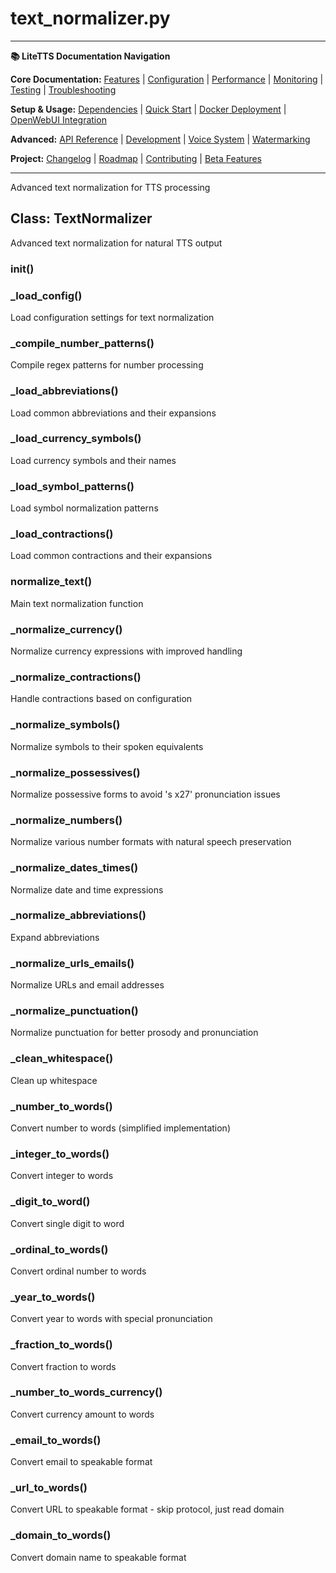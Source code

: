 # text_normalizer.py

---
**📚 LiteTTS Documentation Navigation**

**Core Documentation:** [Features](../../../../../FEATURES.md) | [Configuration](../../../../../CONFIGURATION.md) | [Performance](../../../../../PERFORMANCE.md) | [Monitoring](../../../../../MONITORING.md) | [Testing](../../../../../TESTING.md) | [Troubleshooting](../../../../../TROUBLESHOOTING.md)

**Setup & Usage:** [Dependencies](../../../../../DEPENDENCIES.md) | [Quick Start](../../../../../usage/QUICK_START_COMMANDS.md) | [Docker Deployment](../../../../../usage/DOCKER-DEPLOYMENT.md) | [OpenWebUI Integration](../../../../../usage/OPENWEBUI-INTEGRATION.md)

**Advanced:** [API Reference](../../../../API_REFERENCE.md) | [Development](../../../../../development/README.md) | [Voice System](../../../../../voices/README.md) | [Watermarking](../../../../../WATERMARKING.md)

**Project:** [Changelog](../../../../../CHANGELOG.md) | [Roadmap](../../../../../ROADMAP.md) | [Contributing](../../../../../CONTRIBUTIONS.md) | [Beta Features](../../../../../BETA_FEATURES.md)

---


Advanced text normalization for TTS processing


## Class: TextNormalizer

Advanced text normalization for natural TTS output

### __init__()

### _load_config()

Load configuration settings for text normalization

### _compile_number_patterns()

Compile regex patterns for number processing

### _load_abbreviations()

Load common abbreviations and their expansions

### _load_currency_symbols()

Load currency symbols and their names

### _load_symbol_patterns()

Load symbol normalization patterns

### _load_contractions()

Load common contractions and their expansions

### normalize_text()

Main text normalization function

### _normalize_currency()

Normalize currency expressions with improved handling

### _normalize_contractions()

Handle contractions based on configuration

### _normalize_symbols()

Normalize symbols to their spoken equivalents

### _normalize_possessives()

Normalize possessive forms to avoid 's x27' pronunciation issues

### _normalize_numbers()

Normalize various number formats with natural speech preservation

### _normalize_dates_times()

Normalize date and time expressions

### _normalize_abbreviations()

Expand abbreviations

### _normalize_urls_emails()

Normalize URLs and email addresses

### _normalize_punctuation()

Normalize punctuation for better prosody and pronunciation

### _clean_whitespace()

Clean up whitespace

### _number_to_words()

Convert number to words (simplified implementation)

### _integer_to_words()

Convert integer to words

### _digit_to_word()

Convert single digit to word

### _ordinal_to_words()

Convert ordinal number to words

### _year_to_words()

Convert year to words with special pronunciation

### _fraction_to_words()

Convert fraction to words

### _number_to_words_currency()

Convert currency amount to words

### _email_to_words()

Convert email to speakable format

### _url_to_words()

Convert URL to speakable format - skip protocol, just read domain

### _domain_to_words()

Convert domain name to speakable format

